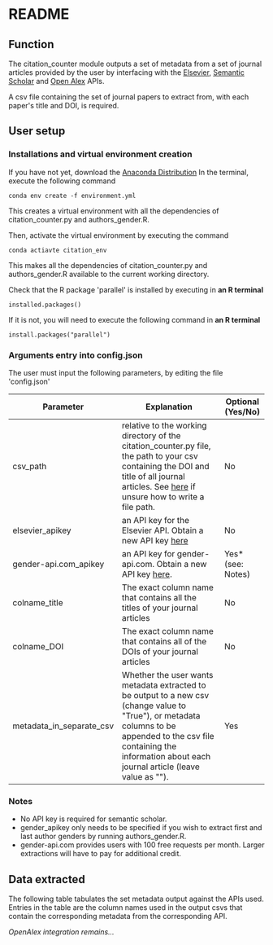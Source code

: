 # README
## Function
The citation_counter module outputs a set of metadata from a set of journal articles provided by the user by interfacing with the [Elsevier](https://dev.elsevier.com), [Semantic Scholar](https://www.semanticscholar.org/product/api) and [Open Alex](https://docs.openalex.org/how-to-use-the-api/api-overview) APIs.

A csv file containing the set of journal papers to extract from, with each paper's title and DOI, is required.

## User setup
### Installations and virtual environment creation
If you have not yet, download the [Anaconda Distribution](https://www.anaconda.com/download) In the terminal, execute the following command
 ```
 conda env create -f environment.yml
 ``` 
This creates a virtual environment with all the dependencies of citation_counter.py and authors_gender.R.

Then, activate the virtual environment by executing the command
```
conda actiavte citation_env
``` 
This makes all the dependencies of citation_counter.py and authors_gender.R available to the current working directory.

Check that the R package 'parallel' is installed by executing in **an R terminal** 
```
installed.packages()
``` 
If it is not, you will need to execute the following command in **an R terminal**
```
install.packages("parallel")
```

### Arguments entry into config.json
The user must input the following parameters, by editing the file 'config.json'

| Parameter | Explanation | Optional (Yes/No) |
| --------- | ----------- | ----------------- |
| csv_path  | relative to the working directory of the citation_counter.py file, the path to your csv containing the DOI and title of all journal articles. See [here](https://www.codecademy.com/resources/docs/general/file-paths) if unsure how to write a file path. | No |
| elsevier_apikey   | an API key for the Elsevier API. Obtain a new API key [here](https://dev.elsevier.com) | No |
| gender-api.com_apikey | an API key for gender-api.com. Obtain a new API key [here](gender-api.com). | Yes* (see: Notes) |
| colname_title | The exact column name that contains all the titles of your journal articles | No |
| colname_DOI | The exact column name that contains all of the DOIs of your journal articles | No |
| metadata_in_separate_csv | Whether the user wants metadata extracted to be output to a new csv (change value to "True"), or metadata columns to be appended to the csv file containing the information about each journal article (leave value as ""). | Yes |

### Notes
* No API key is required for semantic scholar.
* gender_apikey only needs to be specified if you wish to extract first and last author genders by running authors_gender.R.
* gender-api.com provides users with 100 free requests per month. Larger extractions will have to pay for additional credit.

## Data extracted
The following table tabulates the set metadata output against the APIs used. Entries in the table are the column names used in the output csvs that contain the corresponding metadata from the corresponding API.

*OpenAlex integration remains...*
